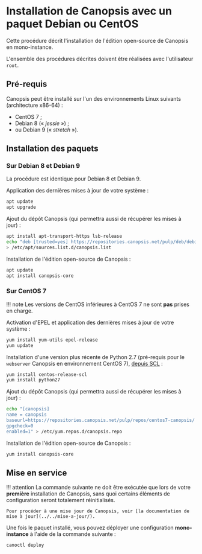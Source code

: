 # Installation de Canopsis avec un paquet Debian ou CentOS

Cette procédure décrit l'installation de l'édition open-source de Canopsis en mono-instance.

L'ensemble des procédures décrites doivent être réalisées avec l'utilisateur `root`.

## Pré-requis

Canopsis peut être installé sur l'un des environnements Linux suivants (architecture x86-64) :

*  CentOS 7 ;
*  Debian 8 (« *jessie* ») ;
*  ou Debian 9 (« *stretch* »).

## Installation des paquets

### Sur Debian 8 et Debian 9

La procédure est identique pour Debian 8 et Debian 9.

Application des dernières mises à jour de votre système :
```sh
apt update
apt upgrade
```

Ajout du dépôt Canopsis (qui permettra aussi de récupérer les mises à jour) :
```sh
apt install apt-transport-https lsb-release
echo "deb [trusted=yes] https://repositories.canopsis.net/pulp/deb/debian$(cat /etc/debian_version | cut -d'.' -f 1)-canopsis/ stable main" \
> /etc/apt/sources.list.d/canopsis.list
```

Installation de l'édition open-source de Canopsis :
```sh
apt update
apt install canopsis-core
```

### Sur CentOS 7

!!! note
    Les versions de CentOS inférieures à CentOS 7 ne sont **pas** prises en charge.

Activation d'EPEL et application des dernières mises à jour de votre système :
```sh
yum install yum-utils epel-release
yum update
```

Installation d'une version plus récente de Python 2.7 (pré-requis pour le `webserver` Canopsis en environnement CentOS 7), [depuis SCL](https://www.softwarecollections.org/en/scls/rhscl/python27/) :
```sh
yum install centos-release-scl
yum install python27
```

Ajout du dépôt Canopsis (qui permettra aussi de récupérer les mises à jour) :
```sh
echo "[canopsis]
name = canopsis
baseurl=https://repositories.canopsis.net/pulp/repos/centos7-canopsis/
gpgcheck=0
enabled=1" > /etc/yum.repos.d/canopsis.repo
```

Installation de l'édition open-source de Canopsis :
```sh
yum install canopsis-core
```

## Mise en service

!!! attention
    La commande suivante ne doit être exécutée que lors de votre **première** installation de Canopsis, sans quoi certains éléments de configuration seront totalement réinitialisés.

    Pour procéder à une mise jour de Canopsis, voir [la documentation de mise à jour](../../mise-a-jour/).

Une fois le paquet installé, vous pouvez déployer une configuration **mono-instance** à l'aide de la commande suivante :
```sh
canoctl deploy
```
